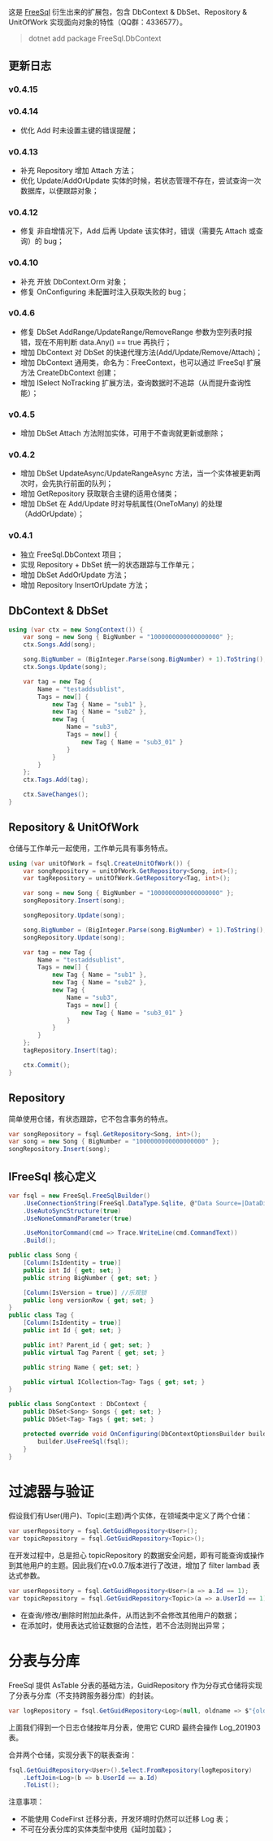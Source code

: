 这是 [FreeSql](https://github.com/2881099/FreeSql) 衍生出来的扩展包，包含 DbContext & DbSet、Repository & UnitOfWork 实现面向对象的特性（QQ群：4336577）。

> dotnet add package FreeSql.DbContext

## 更新日志

### v0.4.15



### v0.4.14

- 优化 Add 时未设置主键的错误提醒；

### v0.4.13

- 补充 Repository 增加 Attach 方法；
- 优化 Update/AddOrUpdate 实体的时候，若状态管理不存在，尝试查询一次数据库，以便跟踪对象；

### v0.4.12

- 修复 非自增情况下，Add 后再 Update 该实体时，错误（需要先 Attach 或查询）的 bug；

### v0.4.10

- 补充 开放 DbContext.Orm 对象；
- 修复 OnConfiguring 未配置时注入获取失败的 bug；

### v0.4.6

- 修复 DbSet AddRange/UpdateRange/RemoveRange 参数为空列表时报错，现在不用判断 data.Any() == true 再执行；
- 增加 DbContext 对 DbSet 的快速代理方法(Add/Update/Remove/Attach)；
- 增加 DbContext 通用类，命名为：FreeContext，也可以通过 IFreeSql 扩展方法 CreateDbContext 创建；
- 增加 ISelect NoTracking 扩展方法，查询数据时不追踪（从而提升查询性能）；

### v0.4.5

- 增加 DbSet Attach 方法附加实体，可用于不查询就更新或删除；

### v0.4.2

- 增加 DbSet UpdateAsync/UpdateRangeAsync 方法，当一个实体被更新两次时，会先执行前面的队列；
- 增加 GetRepository 获取联合主键的适用仓储类；
- 增加 DbSet 在 Add/Update 时对导航属性(OneToMany) 的处理（AddOrUpdate）；

### v0.4.1
- 独立 FreeSql.DbContext 项目；
- 实现 Repository + DbSet 统一的状态跟踪与工作单元；
- 增加 DbSet AddOrUpdate 方法；
- 增加 Repository InsertOrUpdate 方法；

## DbContext & DbSet

```csharp
using (var ctx = new SongContext()) {
    var song = new Song { BigNumber = "1000000000000000000" };
    ctx.Songs.Add(song);

    song.BigNumber = (BigInteger.Parse(song.BigNumber) + 1).ToString();
    ctx.Songs.Update(song);

    var tag = new Tag {
        Name = "testaddsublist",
        Tags = new[] {
            new Tag { Name = "sub1" },
            new Tag { Name = "sub2" },
            new Tag {
                Name = "sub3",
                Tags = new[] {
                    new Tag { Name = "sub3_01" }
                }
            }
        }
    };
    ctx.Tags.Add(tag);

    ctx.SaveChanges();
}
```

## Repository & UnitOfWork

仓储与工作单元一起使用，工作单元具有事务特点。

```csharp
using (var unitOfWork = fsql.CreateUnitOfWork()) {
    var songRepository = unitOfWork.GetRepository<Song, int>();
    var tagRepository = unitOfWork.GetRepository<Tag, int>();

    var song = new Song { BigNumber = "1000000000000000000" };
    songRepository.Insert(song);

    songRepository.Update(song);

    song.BigNumber = (BigInteger.Parse(song.BigNumber) + 1).ToString();
    songRepository.Update(song);

    var tag = new Tag {
        Name = "testaddsublist",
        Tags = new[] {
            new Tag { Name = "sub1" },
            new Tag { Name = "sub2" },
            new Tag {
                Name = "sub3",
                Tags = new[] {
                    new Tag { Name = "sub3_01" }
                }
            }
        }
    };
    tagRepository.Insert(tag);

    ctx.Commit();
}
```

## Repository

简单使用仓储，有状态跟踪，它不包含事务的特点。

```csharp
var songRepository = fsql.GetRepository<Song, int>();
var song = new Song { BigNumber = "1000000000000000000" };
songRepository.Insert(song);
```

## IFreeSql 核心定义

```csharp
var fsql = new FreeSql.FreeSqlBuilder()
    .UseConnectionString(FreeSql.DataType.Sqlite, @"Data Source=|DataDirectory|\dd2.db;Pooling=true;Max Pool Size=10")
    .UseAutoSyncStructure(true)
    .UseNoneCommandParameter(true)

    .UseMonitorCommand(cmd => Trace.WriteLine(cmd.CommandText))
    .Build();

public class Song {
    [Column(IsIdentity = true)]
    public int Id { get; set; }
    public string BigNumber { get; set; }

    [Column(IsVersion = true)] //乐观锁
    public long versionRow { get; set; }
}
public class Tag {
    [Column(IsIdentity = true)]
    public int Id { get; set; }

    public int? Parent_id { get; set; }
    public virtual Tag Parent { get; set; }

    public string Name { get; set; }

    public virtual ICollection<Tag> Tags { get; set; }
}

public class SongContext : DbContext {
    public DbSet<Song> Songs { get; set; }
    public DbSet<Tag> Tags { get; set; }

    protected override void OnConfiguring(DbContextOptionsBuilder builder) {
        builder.UseFreeSql(fsql);
    }
}
```

# 过滤器与验证

假设我们有User(用户)、Topic(主题)两个实体，在领域类中定义了两个仓储：

```csharp
var userRepository = fsql.GetGuidRepository<User>();
var topicRepository = fsql.GetGuidRepository<Topic>();
```

在开发过程中，总是担心 topicRepository 的数据安全问题，即有可能查询或操作到其他用户的主题。因此我们在v0.0.7版本进行了改进，增加了 filter lambad 表达式参数。

```csharp
var userRepository = fsql.GetGuidRepository<User>(a => a.Id == 1);
var topicRepository = fsql.GetGuidRepository<Topic>(a => a.UserId == 1);
```

* 在查询/修改/删除时附加此条件，从而达到不会修改其他用户的数据；
* 在添加时，使用表达式验证数据的合法性，若不合法则抛出异常；

# 分表与分库

FreeSql 提供 AsTable 分表的基础方法，GuidRepository 作为分存式仓储将实现了分表与分库（不支持跨服务器分库）的封装。

```csharp
var logRepository = fsql.GetGuidRepository<Log>(null, oldname => $"{oldname}_{DateTime.Now.ToString("YYYYMM")}");
```

上面我们得到一个日志仓储按年月分表，使用它 CURD 最终会操作 Log_201903 表。

合并两个仓储，实现分表下的联表查询：

```csharp
fsql.GetGuidRepository<User>().Select.FromRepository(logRepository)
    .LeftJoin<Log>(b => b.UserId == a.Id)
    .ToList();
```

注意事项：

* 不能使用 CodeFirst 迁移分表，开发环境时仍然可以迁移 Log 表；
* 不可在分表分库的实体类型中使用《延时加载》；
